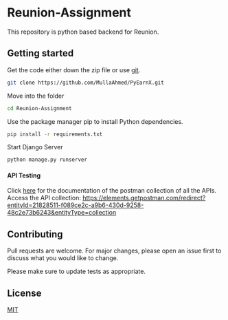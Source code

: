 # Reunion-Assignment


This repository is python based backend for Reunion.
## Getting started
Get the code either down the zip file or use [git](https://git-scm.com/).
```bash
git clone https://github.com/MullaAhmed/PyEarnX.git
```
Move into the folder
```bash
cd Reunion-Assignment
```
Use the package manager pip to install Python dependencies.

```bash
pip install -r requirements.txt
```
Start Django Server
```bash
python manage.py runserver
```

#### API Testing
Click [here](https://documenter.getpostman.com/view/21828511/2s8Z75UWBf) for the documentation of the postman collection of all the APIs.  
Access the API collection: https://elements.getpostman.com/redirect?entityId=21828511-f089ce2c-a9b6-430d-9258-48c2e73b6243&entityType=collection

## Contributing
Pull requests are welcome. For major changes, please open an issue first to discuss what you would like to change.

Please make sure to update tests as appropriate.

## License
[MIT](https://choosealicense.com/licenses/mit/)

